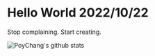 # Hello World 2022/10/22

Stop complaining. Start creating.

![PoyChang's github stats](https://github-readme-stats.vercel.app/api?username=poychang&show_icons=true&theme=dracula)
